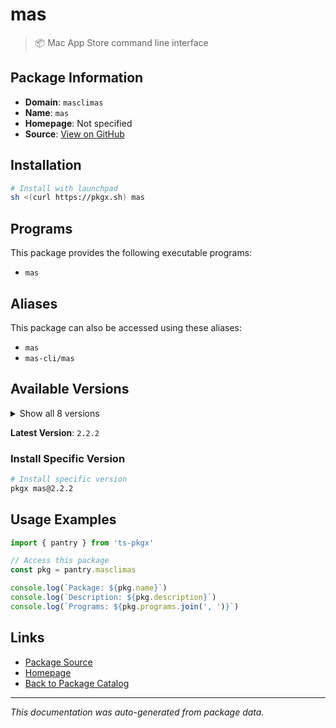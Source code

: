 # mas

> :package: Mac App Store command line interface

## Package Information

- **Domain**: `masclimas`
- **Name**: `mas`
- **Homepage**: Not specified
- **Source**: [View on GitHub](https://github.com/pkgxdev/pantry/tree/main/projects/github.com/mas-cli/mas/package.yml)

## Installation

```bash
# Install with launchpad
sh <(curl https://pkgx.sh) mas
```

## Programs

This package provides the following executable programs:

- `mas`

## Aliases

This package can also be accessed using these aliases:

- `mas`
- `mas-cli/mas`

## Available Versions

<details>
<summary>Show all 8 versions</summary>

- `2.2.2`, `2.2.1`, `2.2.0`, `2.1.0`, `2.0.0`
- `1.9.0`, `1.8.8`, `1.8.7`

</details>

**Latest Version**: `2.2.2`

### Install Specific Version

```bash
# Install specific version
pkgx mas@2.2.2
```

## Usage Examples

```typescript
import { pantry } from 'ts-pkgx'

// Access this package
const pkg = pantry.masclimas

console.log(`Package: ${pkg.name}`)
console.log(`Description: ${pkg.description}`)
console.log(`Programs: ${pkg.programs.join(', ')}`)
```

## Links

- [Package Source](https://github.com/pkgxdev/pantry/tree/main/projects/github.com/mas-cli/mas/package.yml)
- [Homepage](#)
- [Back to Package Catalog](../package-catalog.md)

---

*This documentation was auto-generated from package data.*
